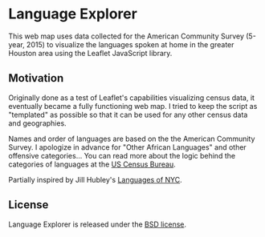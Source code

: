 # Language Explorer
This web map uses data collected for the American Community Survey (5-year, 2015) to visualize the languages spoken at home in the greater Houston area using the Leaflet JavaScript library.

## Motivation
Originally done as a test of Leaflet's capabilities visualizing census data, it eventually became a fully functioning web map. I tried to keep the script as "templated" as possible so that it can be used for any other census data and geographies.

Names and order of languages are based on the the American Community Survey. I apologize in advance for "Other African Languages" and other offensive categories... You can read more about the logic behind the categories of languages at the [US Census Bureau](https://www.census.gov/topics/population/language-use/about.html).

Partially inspired by Jill Hubley's [Languages of NYC](https://www.jillhubley.com/project/nyclanguages).

## License
Language Explorer is released under the [BSD license](http://opensource.org/licenses/BSD-3-Clause).
